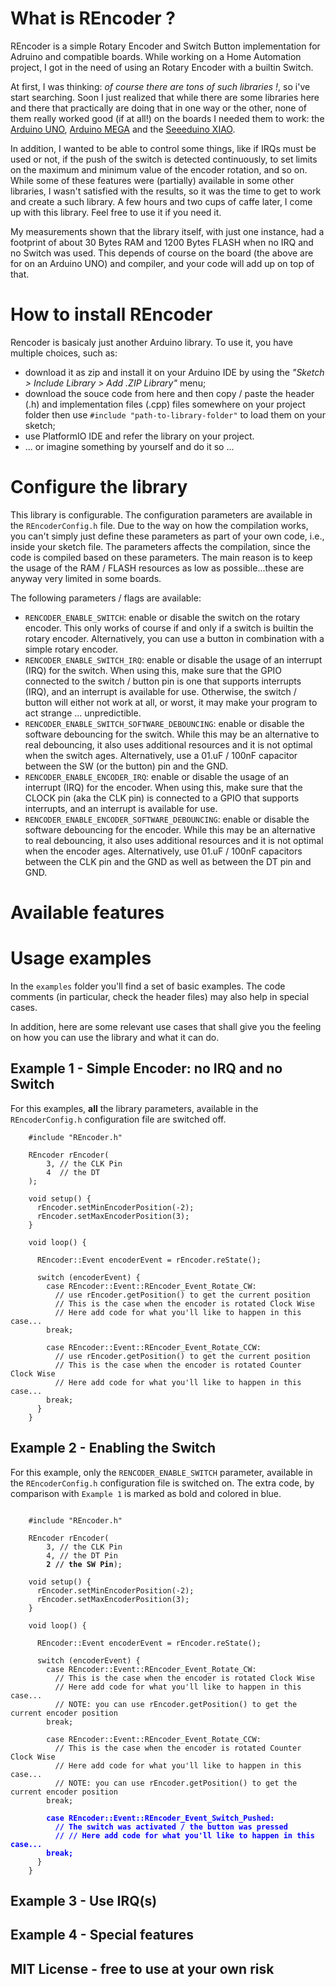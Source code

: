 # What is REncoder ?

REncoder is a simple Rotary Encoder and Switch Button implementation for Adruino and compatible boards.
While working on a Home Automation project, I got in the need of using an Rotary Encoder with a builtin Switch. 

At first, I was thinking: *of course there are tons of such libraries !*, so i've start searching. Soon I just realized that while there are some libraries here and there that practically are doing that in one way or the other, none of them really worked good (if at all!) on the boards I needed them to work: the [Arduino UNO](https://store.arduino.cc/arduino-uno-rev3), [Arduino MEGA](https://store.arduino.cc/arduino-mega-2560-rev3) and the [Seeeduino XIAO](https://www.seeedstudio.com/Seeeduino-XIAO-Arduino-Microcontroller-SAMD21-Cortex-M0+-p-4426.html). 

In addition, I wanted to be able to control some things, like if IRQs must be used or not, if the push of the switch is detected continuously, to set limits on the maximum and minimum value of the encoder rotation, and so on. While some of these features were (partially) available in some other libraries, I wasn't satisfied with the results, so it was the time to get to work and create a such library. A few hours and two cups of caffe later, I come up with this library. Feel free to use it if you need it.

My measurements shown that the library itself, with just one instance, had a footprint of about 30 Bytes RAM and 1200 Bytes FLASH when no IRQ and no Switch was used. This depends of course on the board (the above are for on an Arduino UNO) and compiler, and your code will add up on top of that. 

# How to install REncoder

Rencoder is basicaly just another Arduino library. To use it, you have multiple choices, such as:
- download it as zip and install it on your Arduino IDE by using the *"Sketch > Include Library > Add .ZIP Library"* menu;
- download the souce code from here and then copy / paste the header (.h) and implementation files (.cpp) files somewhere on your project folder then use ```#include "path-to-library-folder"``` to load them on your sketch;
- use PlatformIO IDE and refer the library on your project.
- ... or imagine something by yourself and do it so ...

# Configure the library

This library is configurable. The configuration parameters are available in the ```REncoderConfig.h``` file. Due to the way on how the compilation works, you can't simply just define these parameters as part of your own code, i.e., inside your sketch file. The parameters affects the compilation, since the code is compiled based on these parameters. The main reason is to keep the usage of the RAM / FLASH resources as low as possible...these are anyway very limited in some boards.

The following parameters / flags are available:

- ```RENCODER_ENABLE_SWITCH```: enable or disable the switch on the rotary encoder. This only works of course if and only if a switch is builtin the rotary encoder. Alternatively, you can use a button in combination with a simple rotary encoder.
- ```RENCODER_ENABLE_SWITCH_IRQ```: enable or disable the usage of an interrupt (IRQ) for the switch. When using this, make sure that the GPIO connected to the switch / button pin is one that supports interrupts (IRQ), and an interrupt is available for use. Otherwise, the switch / button will either not work at all, or  worst, it may make your program to act strange ... unpredictible.
- ```RENCODER_ENABLE_SWITCH_SOFTWARE_DEBOUNCING```: enable or disable the software debouncing for the switch. While this may be an alternative to real debouncing, it also uses additional resources and it is not optimal when the switch ages. Alternatively, use a 01.uF / 100nF capacitor between the SW (or the button) pin and the GND.
- ```RENCODER_ENABLE_ENCODER_IRQ```: enable or disable the usage of an interrupt (IRQ) for the encoder. When using this, make sure that the CLOCK pin (aka the CLK pin) is connected to a GPIO that supports interrupts, and an interrupt is available for use.
- ```RENCODER_ENABLE_ENCODER_SOFTWARE_DEBOUNCING```: enable or disable the software debouncing for the encoder. While this may be an alternative to real debouncing, it also uses additional resources and it is not optimal when the encoder ages. Alternatively, use 01.uF / 100nF capacitors between the CLK pin and the GND as well as between the DT pin and GND.

# Available features

# Usage examples

In the ```examples``` folder you'll find a set of basic examples. The code comments (in particular, check the header files) may also help in special cases. 

In addition, here are some relevant use cases that shall give you the feeling on how you can use the library and what it can do.

## Example 1 - Simple Encoder: no IRQ and no Switch

For this examples, **all** the library parameters, available in the ```REncoderConfig.h``` configuration file are switched off. 

```
    #include "REncoder.h"
    
    REncoder rEncoder(
        3, // the CLK Pin 
        4  // the DT 
    );

    void setup() {
      rEncoder.setMinEncoderPosition(-2);
      rEncoder.setMaxEncoderPosition(3);
    }
    
    void loop() {
        
      REncoder::Event encoderEvent = rEncoder.reState();
      
      switch (encoderEvent) {
        case REncoder::Event::REncoder_Event_Rotate_CW: 
          // use rEncoder.getPosition() to get the current position
          // This is the case when the encoder is rotated Clock Wise
          // Here add code for what you'll like to happen in this case...
        break;

        case REncoder::Event::REncoder_Event_Rotate_CCW: 
          // use rEncoder.getPosition() to get the current position
          // This is the case when the encoder is rotated Counter Clock Wise
          // Here add code for what you'll like to happen in this case...
        break;
      }
    }
```

## Example 2 - Enabling the Switch

For this example, only the ```RENCODER_ENABLE_SWITCH``` parameter, available in the ```REncoderConfig.h``` configuration file is switched on. The extra code, by comparison with ```Example 1``` is marked as bold and colored in blue.

<pre><code>
    #include "REncoder.h"
    
    REncoder rEncoder(
        3, // the CLK Pin 
        4, // the DT Pin 
        <b>2 // the SW Pin</b>);

    void setup() {
      rEncoder.setMinEncoderPosition(-2);
      rEncoder.setMaxEncoderPosition(3);
    }
    
    void loop() {
        
      REncoder::Event encoderEvent = rEncoder.reState();
      
      switch (encoderEvent) {
        case REncoder::Event::REncoder_Event_Rotate_CW: 
          // This is the case when the encoder is rotated Clock Wise
          // Here add code for what you'll like to happen in this case...
          // NOTE: you can use rEncoder.getPosition() to get the current encoder position
        break;

        case REncoder::Event::REncoder_Event_Rotate_CCW:  
          // This is the case when the encoder is rotated Counter Clock Wise
          // Here add code for what you'll like to happen in this case...
          // NOTE: you can use rEncoder.getPosition() to get the current encoder position
        break;
        
        <b style="color: blue">case REncoder::Event::REncoder_Event_Switch_Pushed: 
          // The switch was activated / the button was pressed
          // // Here add code for what you'll like to happen in this case...
        break;</b>
      }
    }
</code></pre>

## Example 3 - Use IRQ(s)
## Example 4 - Special features


## MIT License - free to use at your own risk

